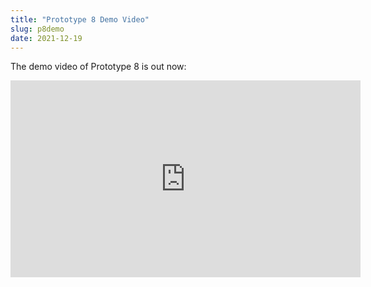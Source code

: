 ```yaml
---
title: "Prototype 8 Demo Video"
slug: p8demo
date: 2021-12-19
---
```


The demo video of Prototype 8 is out now:

<iframe width="560" height="315" sandbox="allow-same-origin allow-scripts allow-popups" title="PsyLink 8 - Open Source Neural Interface" src="https://peertube.linuxrocks.online/videos/embed/bf5124d7-4d94-46b6-96c9-06fb0de7ee98" frameborder="0" allowfullscreen></iframe>
